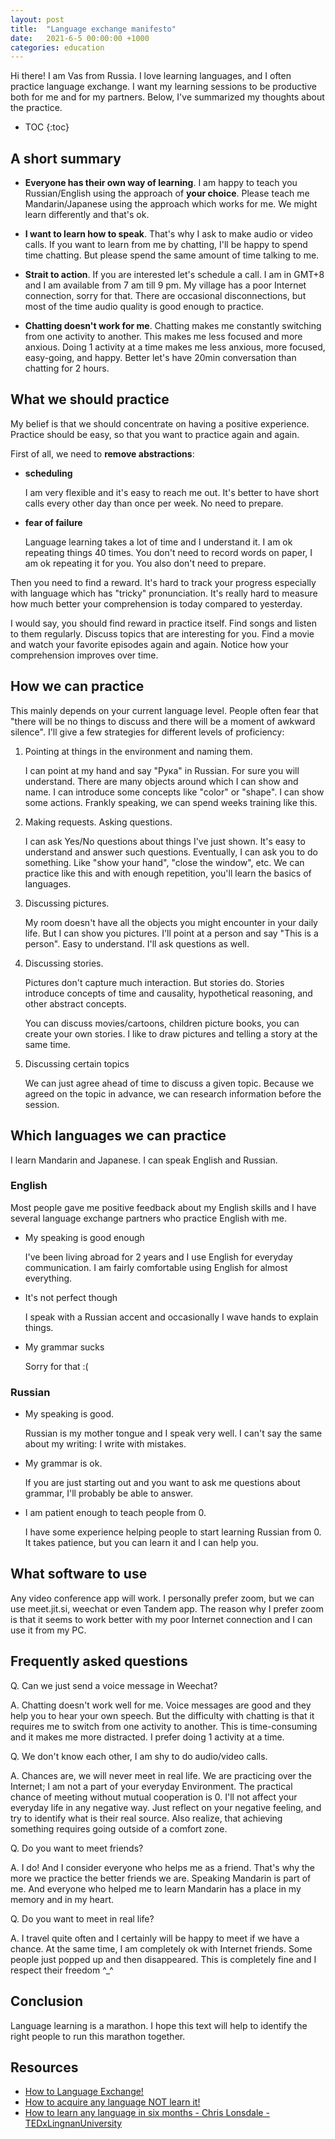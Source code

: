 ```yaml
---
layout: post
title:  "Language exchange manifesto"
date:   2021-6-5 00:00:00 +1000
categories: education
---
```


Hi there! I am Vas from Russia. I love learning languages, and I often
practice language exchange. I want my learning sessions to be productive
both for me and for my partners. Below, I've summarized my thoughts
about the practice.

* TOC
{:toc}

## A short summary

-   **Everyone has their own way of learning**. I am happy to teach you
    Russian/English using the approach of **your choice**. Please teach
    me Mandarin/Japanese using the approach which works for me. We might
    learn differently and that's ok.

-   **I want to learn how to speak**. That's why I ask to make audio or
    video calls. If you want to learn from me by chatting, I'll be happy
    to spend time chatting. But please spend the same amount of time
    talking to me.

-   **Strait to action**. If you are interested let's schedule a call. I
    am in GMT+8 and I am available from 7 am till 9 pm. My village has a
    poor Internet connection, sorry for that. There are occasional
    disconnections, but most of the time audio quality is good enough to
    practice.

-   **Chatting doesn't work for me**. Chatting makes me constantly
    switching from one activity to another. This makes me less focused
    and more anxious. Doing 1 activity at a time makes me less anxious,
    more focused, easy-going, and happy. Better let's have 20min
    conversation than chatting for 2 hours.

## What we should practice

My belief is that we should concentrate on having a positive experience.
Practice should be easy, so that you want to practice again and again.

First of all, we need to **remove abstractions**:

-   **scheduling**

    I am very flexible and it's easy to reach me out. It's better to
    have short calls every other day than once per week. No need to
    prepare.

-   **fear of failure**

    Language learning takes a lot of time and I understand it. I am ok
    repeating things 40 times. You don't need to record words on paper,
    I am ok repeating it for you. You also don't need to prepare.

Then you need to find a reward. It's hard to track your progress
especially with language which has "tricky" pronunciation. It's really
hard to measure how much better your comprehension is today compared to
yesterday.

I would say, you should find reward in practice itself. Find songs and
listen to them regularly. Discuss topics that are interesting for you.
Find a movie and watch your favorite episodes again and again. Notice
how your comprehension improves over time.

## How we can practice

This mainly depends on your current language level. People often fear
that "there will be no things to discuss and there will be a moment of
awkward silence". I'll give a few strategies for different levels of
proficiency:

1.  Pointing at things in the environment and naming them.

    I can point at my hand and say "Рука" in Russian. For sure you will
    understand. There are many objects around which I can show and name.
    I can introduce some concepts like "color" or "shape". I can show
    some actions. Frankly speaking, we can spend weeks training like
    this.

2.  Making requests. Asking questions.

    I can ask Yes/No questions about things I've just shown. It's easy
    to understand and answer such questions. Eventually, I can ask you
    to do something. Like "show your hand", "close the window", etc. We
    can practice like this and with enough repetition, you'll learn the
    basics of languages.

3.  Discussing pictures.

    My room doesn't have all the objects you might encounter in your
    daily life. But I can show you pictures. I'll point at a person and
    say "This is a person". Easy to understand. I'll ask questions as
    well.

4.  Discussing stories.

    Pictures don't capture much interaction. But stories do. Stories
    introduce concepts of time and causality, hypothetical reasoning,
    and other abstract concepts.

    You can discuss movies/cartoons, children picture books, you can
    create your own stories. I like to draw pictures and telling a story
    at the same time.

5.  Discussing certain topics

    We can just agree ahead of time to discuss a given topic. Because we
    agreed on the topic in advance, we can research information before
    the session.

## Which languages we can practice

I learn Mandarin and Japanese. I can speak English and Russian.

### English

Most people gave me positive feedback about my English skills and I have
several language exchange partners who practice English with me.

-   My speaking is good enough

    I've been living abroad for 2 years and I use English for everyday
    communication. I am fairly comfortable using English for almost
    everything.

-   It's not perfect though

    I speak with a Russian accent and occasionally I wave hands to
    explain things.

-   My grammar sucks

    Sorry for that :(

### Russian

-   My speaking is good.

    Russian is my mother tongue and I speak very well. I can't say the
    same about my writing: I write with mistakes.

-   My grammar is ok.

    If you are just starting out and you want to ask me questions about
    grammar, I'll probably be able to answer.

-   I am patient enough to teach people from 0.

    I have some experience helping people to start learning Russian
    from 0. It takes patience, but you can learn it and I can help you.

## What software to use

Any video conference app will work. I personally prefer zoom, but we can
use meet.jit.si, weechat or even Tandem app. The reason why I prefer
zoom is that it seems to work better with my poor Internet connection
and I can use it from my PC.

## Frequently asked questions

Q. Can we just send a voice message in Weechat?

A. Chatting doesn't work well for me. Voice messages are good and they help you
to hear your own speech. But the difficulty with chatting is that it requires me
to switch from one activity to another. This is time-consuming and it makes me
more distracted. I prefer doing 1 activity at a time.

Q. We don't know each other, I am shy to do audio/video calls. 

A. Chances are, we will never meet in real life. We are practicing over the
Internet; I am not a part of your everyday Environment. The practical chance of
meeting without mutual cooperation is 0. I'll not affect your everyday life in
any negative way. Just reflect on your negative feeling, and try to identify
what is their real source. Also realize, that achieving something requires going
outside of a comfort zone.

Q. Do you want to meet friends?

A. I do! And I consider everyone who helps me as a friend. That's why the more
we practice the better friends we are. Speaking Mandarin is part of me. And
everyone who helped me to learn Mandarin has a place in my memory and in my
heart.

Q. Do you want to meet in real life?

A. I travel quite often and I certainly will be happy to meet if we have a
chance. At the same time, I am completely ok with Internet friends. Some people
just popped up and then disappeared. This is completely fine and I respect their
freedom \^\_\^

## Conclusion

Language learning is a marathon. I hope this text will help to identify the
right people to run this marathon together.

## Resources

- [How to Language Exchange!](https://m.youtube.com/watch?v=W7Xj3rGu1T0)
- [How to acquire any language NOT learn it!](https://www.youtube.com/watch?v=illApgaLgGA)
- [How to learn any language in six months - Chris Lonsdale - TEDxLingnanUniversity](https://www.youtube.com/watch?v=d0yGdNEWdn0)

